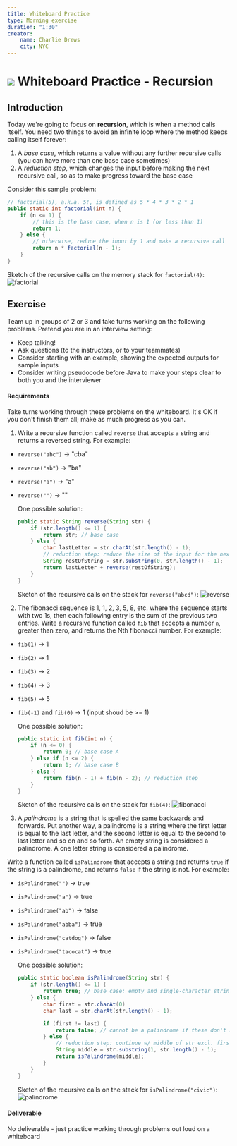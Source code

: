 ```yaml
---
title: Whiteboard Practice
type: Morning exercise
duration: "1:30"
creator:
    name: Charlie Drews
    city: NYC
---
```


# ![](https://ga-dash.s3.amazonaws.com/production/assets/logo-9f88ae6c9c3871690e33280fcf557f33.png) Whiteboard Practice - Recursion

## Introduction

Today we're going to focus on **recursion**, which is when a method calls itself. You need two things to avoid an infinite loop where the method keeps calling itself forever:

1. A _base case_, which returns a value without any further recursive calls (you can have more than one base case sometimes)
2. A _reduction step_, which changes the input before making the next recursive call, so as to make progress toward the base case

Consider this sample problem:

```java
// factorial(5), a.k.a. 5!, is defined as 5 * 4 * 3 * 2 * 1
public static int factorial(int n) {
	if (n <= 1) {
		// this is the base case, when n is 1 (or less than 1)
		return 1;
	} else {
		// otherwise, reduce the input by 1 and make a recursive call
		return n * factorial(n - 1);
	}
}
```

Sketch of the recursive calls on the memory stack for `factorial(4)`:
![factorial](images/factorial.png)

## Exercise

Team up in groups of 2 or 3 and take turns working on the following problems. Pretend you are in an interview setting:
- Keep talking!
- Ask questions (to the instructors, or to your teammates)
- Consider starting with an example, showing the expected outputs for sample inputs
- Consider writing pseudocode before Java to make your steps clear to both you and the interviewer

#### Requirements

Take turns working through these problems on the whiteboard. It's OK if you don't finish them all; make as much progress as you can.

1. Write a recursive function called `reverse` that accepts a string and returns a reversed string. For example:
  - `reverse("abc")` -> "cba"
  - `reverse("ab")` -> "ba"
  - `reverse("a")` -> "a"
  - `reverse("")` -> ""

	One possible solution:

	```java
	public static String reverse(String str) {
		if (str.length() <= 1) {
			return str; // base case
     	} else {
			char lastLetter = str.charAt(str.length() - 1);
			// reduction step: reduce the size of the input for the next call
			String restOfString = str.substring(0, str.length() - 1);
			return lastLetter + reverse(restOfString);
		}
	}
	```

	Sketch of the recursive calls on the stack for `reverse("abcd")`:
	![reverse](images/reverse.png)


2. The fibonacci sequence is 1, 1, 2, 3, 5, 8, etc. where the sequence starts with two 1s, then each following entry is the sum of the previous two entries. Write a recursive function called `fib` that accepts a number `n`, greater than zero, and returns the Nth fibonacci number. For example:
  - `fib(1)` -> 1
  - `fib(2)` -> 1
  - `fib(3)` -> 2
  - `fib(4)` -> 3
  - `fib(5)` -> 5
  - `fib(-1)` and `fib(0)` -> 1 (input shoud be >= 1)

	One possible solution:

	```java
	public static int fib(int n) {
		if (n <= 0) {
			return 0; // base case A
		} else if (n <= 2) {
			return 1; // base case B
		} else {
			return fib(n - 1) + fib(n - 2); // reduction step
		}
	}
	```

	Sketch of the recursive calls on the stack for `fib(4)`:
	![fibonacci](images/fibonacci.png)


3. A _palindrome_ is a string that is spelled the same backwards and forwards. Put another way, a palindrome is a string where the first letter is equal to the last letter, and the second letter is equal to the second to last letter and so on and so forth. An empty string is considered a palindrome. A one letter string is considered a palindrome.

  Write a function called `isPalindrome` that accepts a string and returns `true` if the string is a palindrome, and returns `false` if the string is not. For example:
  - `isPalindrome("")` -> true
  - `isPalindrome("a")` -> true
  -	`isPalindrome("ab")` -> false
  - `isPalindrome("abba")` -> true
  - `isPalindrome("catdog")` -> false
  - `isPalindrome("tacocat")` -> true

	One possible solution:

	```java
	public static boolean isPalindrome(String str) {
		if (str.length() <= 1) {
			return true; // base case: empty and single-character strings
		} else {
			char first = str.charAt(0)
			char last = str.charAt(str.length() - 1);

			if (first != last) {
				return false; // cannot be a palindrome if these don't match
			} else {
				// reduction step: continue w/ middle of str excl. first and last chars
				String middle = str.substring(1, str.length() - 1);
				return isPalindrome(middle);
			}
		}
	}
	```

	Sketch of the recursive calls on the stack for `isPalindrome("civic")`:
	![palindrome](images/palindrome.png)

#### Deliverable

No deliverable - just practice working through problems out loud on a whiteboard
